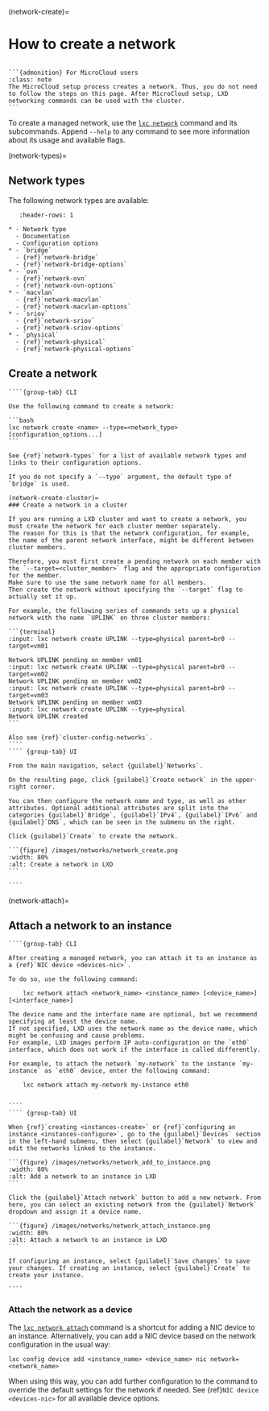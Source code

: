 (network-create)=
# How to create a network

````{only} integrated

```{admonition} For MicroCloud users
:class: note
The MicroCloud setup process creates a network. Thus, you do not need to follow the steps on this page. After MicroCloud setup, LXD networking commands can be used with the cluster.
```

````

To create a managed network, use the [`lxc network`](lxc_network.md) command and its subcommands.
Append `--help` to any command to see more information about its usage and available flags.

(network-types)=
## Network types

The following network types are available:

```{list-table}
   :header-rows: 1

* - Network type
  - Documentation
  - Configuration options
* - `bridge`
  - {ref}`network-bridge`
  - {ref}`network-bridge-options`
* - `ovn`
  - {ref}`network-ovn`
  - {ref}`network-ovn-options`
* - `macvlan`
  - {ref}`network-macvlan`
  - {ref}`network-macvlan-options`
* - `sriov`
  - {ref}`network-sriov`
  - {ref}`network-sriov-options`
* - `physical`
  - {ref}`network-physical`
  - {ref}`network-physical-options`

```

## Create a network

`````{tabs}
````{group-tab} CLI

Use the following command to create a network:

```bash
lxc network create <name> --type=<network_type> [configuration_options...]
```

See {ref}`network-types` for a list of available network types and links to their configuration options.

If you do not specify a `--type` argument, the default type of `bridge` is used.

(network-create-cluster)=
### Create a network in a cluster

If you are running a LXD cluster and want to create a network, you must create the network for each cluster member separately.
The reason for this is that the network configuration, for example, the name of the parent network interface, might be different between cluster members.

Therefore, you must first create a pending network on each member with the `--target=<cluster_member>` flag and the appropriate configuration for the member.
Make sure to use the same network name for all members.
Then create the network without specifying the `--target` flag to actually set it up.

For example, the following series of commands sets up a physical network with the name `UPLINK` on three cluster members:

```{terminal}
:input: lxc network create UPLINK --type=physical parent=br0 --target=vm01

Network UPLINK pending on member vm01
:input: lxc network create UPLINK --type=physical parent=br0 --target=vm02
Network UPLINK pending on member vm02
:input: lxc network create UPLINK --type=physical parent=br0 --target=vm03
Network UPLINK pending on member vm03
:input: lxc network create UPLINK --type=physical
Network UPLINK created
```

Also see {ref}`cluster-config-networks`.
````
```` {group-tab} UI

From the main navigation, select {guilabel}`Networks`.

On the resulting page, click {guilabel}`Create network` in the upper-right corner.

You can then configure the network name and type, as well as other attributes. Optional additional attributes are split into the categories {guilabel}`Bridge`, {guilabel}`IPv4`, {guilabel}`IPv6` and {guilabel}`DNS`, which can be seen in the submenu on the right.

Click {guilabel}`Create` to create the network.

```{figure} /images/networks/network_create.png
:width: 80%
:alt: Create a network in LXD
```

````
`````

(network-attach)=
## Attach a network to an instance

`````{tabs}
````{group-tab} CLI

After creating a managed network, you can attach it to an instance as a {ref}`NIC device <devices-nic>`.

To do so, use the following command:

    lxc network attach <network_name> <instance_name> [<device_name>] [<interface_name>]

The device name and the interface name are optional, but we recommend specifying at least the device name.
If not specified, LXD uses the network name as the device name, which might be confusing and cause problems.
For example, LXD images perform IP auto-configuration on the `eth0` interface, which does not work if the interface is called differently.

For example, to attach the network `my-network` to the instance `my-instance` as `eth0` device, enter the following command:

    lxc network attach my-network my-instance eth0


````
```` {group-tab} UI

When {ref}`creating <instances-create>` or {ref}`configuring an instance <instances-configure>`, go to the {guilabel}`Devices` section in the left-hand submenu, then select {guilabel}`Network` to view and edit the networks linked to the instance.

```{figure} /images/networks/network_add_to_instance.png
:width: 80%
:alt: Add a network to an instance in LXD
```

Click the {guilabel}`Attach network` button to add a new network. From here, you can select an existing network from the {guilabel}`Network` dropdown and assign it a device name.

```{figure} /images/networks/network_attach_instance.png
:width: 80%
:alt: Attach a network to an instance in LXD
```

If configuring an instance, select {guilabel}`Save changes` to save your changes. If creating an instance, select {guilabel}`Create` to create your instance.

````
`````

### Attach the network as a device

The [`lxc network attach`](lxc_network_attach.md) command is a shortcut for adding a NIC device to an instance.
Alternatively, you can add a NIC device based on the network configuration in the usual way:

    lxc config device add <instance_name> <device_name> nic network=<network_name>

When using this way, you can add further configuration to the command to override the default settings for the network if needed.
See {ref}`NIC device <devices-nic>` for all available device options.
